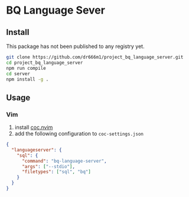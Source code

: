 # BQ Language Sever
## Install
This package has not been published to any registry yet.

```bash
git clone https://github.com/dr666m1/project_bq_language_server.git
cd project_bq_language_server
npm run compile
cd server
npm install -g .
```

## Usage
### Vim
1. install [coc.nvim](https://github.com/neoclide/coc.nvim)
2. add the following configuration to `coc-settings.json`

```json
{
  "languageserver": {
    "sql": {
      "command": "bq-language-server",
      "args": ["--stdio"],
      "filetypes": ["sql", "bq"]
    }
  }
}
```

